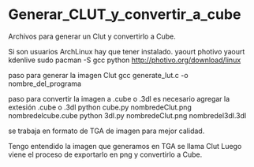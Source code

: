 # Generar_CLUT_y_convertir_a_cube
Archivos para generar un Clut y convertirlo a Cube. 

Si son usuarios ArchLinux hay que tener instalado. 
yaourt photivo
yaourt kdenlive
sudo pacman -S gcc python
http://photivo.org/download/linux

paso para generar la imagen Clut
gcc generate_lut.c -o nombre_del_programa

paso para convertir la imagen a .cube o .3dl
es necesario agregar la extesión .cube o .3dl 
python cube.py nombredeClut.png nombredelcube.cube
python 3dl.py nombredeClut.png nombredel3dl.3dl 

se trabaja en formato de TGA de imagen para mejor calidad. 

Tengo entendido la imagen que generamos en TGA se llama Clut
Luego viene el proceso de exportarlo en png y convertirlo a Cube. 
